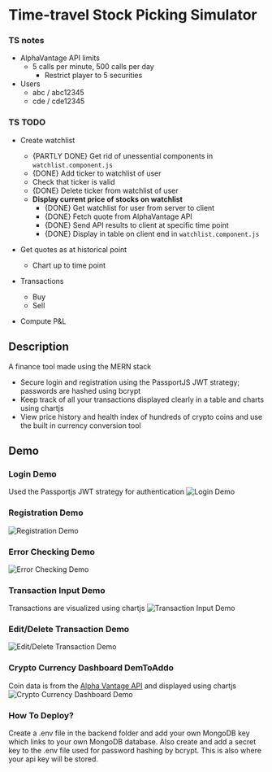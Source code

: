 # Time-travel Stock Picking Simulator

### TS notes
- AlphaVantage API limits
	- 5 calls per minute, 500 calls per day
		- Restrict player to 5 securities
- Users
	- abc / abc12345
	- cde / cde12345

### TS TODO
- Create watchlist
	- {PARTLY DONE} Get rid of unessential components in `watchlist.component.js`
	- {DONE} Add ticker to watchlist of user
	- Check that ticker is valid
	- {DONE} Delete ticker from watchlist of user
	- **Display current price of stocks on watchlist** 
		- {DONE} Get watchlist for user from server to client
		- {DONE} Fetch quote from AlphaVantage API
		- {DONE} Send API results to client at specific time point
		- {DONE} Display in table on client end in `watchlist.component.js`

-  Get quotes as at historical point
	- Chart up to time point
- Transactions
	- Buy
	- Sell
- Compute P&L

## Description
A finance tool made using the MERN stack
- Secure login and registration using the PassportJS JWT strategy; passwords are hashed using bcrypt
- Keep track of all your transactions displayed clearly in a table and charts using chartjs
- View price history and health index of hundreds of crypto coins
and use the built in currency conversion tool


## Demo

### Login Demo
Used the Passportjs JWT strategy for authentication
![Login Demo](demo/login.gif)

### Registration Demo
![Registration Demo](demo/registration.gif)

### Error Checking Demo
![Error Checking Demo](demo/error-checking.gif)

### Transaction Input Demo
Transactions are visualized using chartjs
![Transaction Input Demo](demo/input-transactions.gif)

### Edit/Delete Transaction Demo
![Edit/Delete Transaction Demo](demo/edit-transactions.gif)

### Crypto Currency Dashboard DemToAddo
Coin data is from the [Alpha Vantage API](https://www.alphavantage.co/)
and displayed using chartjs
![Crypto Currency Dashboard Demo](demo/crypto.gif)



### How To Deploy?
Create a .env file in the backend folder and add your own MongoDB key which links to your own MongoDB database.
Also create and add a secret key to the .env file used for password hashing by bcrypt. This is also where your api key will be stored.


